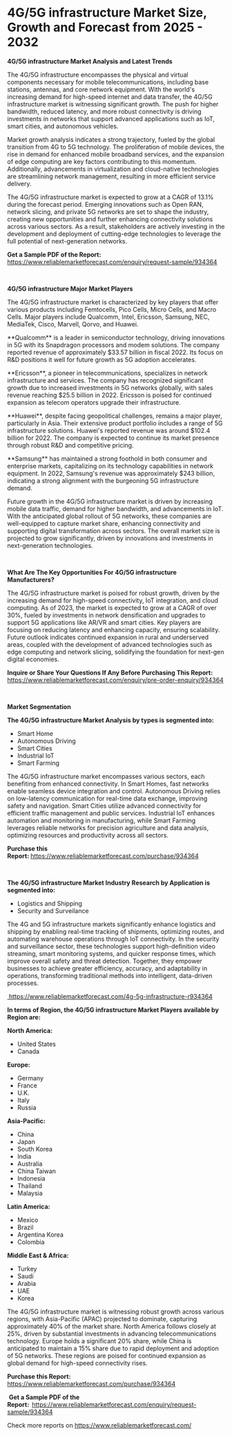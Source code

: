 <p><h1>4G/5G infrastructure Market Size, Growth and Forecast from 2025 - 2032</h1></p><p><strong>4G/5G infrastructure Market Analysis and Latest Trends</strong></p>
<p><p>The 4G/5G infrastructure encompasses the physical and virtual components necessary for mobile telecommunications, including base stations, antennas, and core network equipment. With the world's increasing demand for high-speed internet and data transfer, the 4G/5G infrastructure market is witnessing significant growth. The push for higher bandwidth, reduced latency, and more robust connectivity is driving investments in networks that support advanced applications such as IoT, smart cities, and autonomous vehicles.</p><p>Market growth analysis indicates a strong trajectory, fueled by the global transition from 4G to 5G technology. The proliferation of mobile devices, the rise in demand for enhanced mobile broadband services, and the expansion of edge computing are key factors contributing to this momentum. Additionally, advancements in virtualization and cloud-native technologies are streamlining network management, resulting in more efficient service delivery.</p><p>The 4G/5G infrastructure market is expected to grow at a CAGR of 13.1% during the forecast period. Emerging innovations such as Open RAN, network slicing, and private 5G networks are set to shape the industry, creating new opportunities and further enhancing connectivity solutions across various sectors. As a result, stakeholders are actively investing in the development and deployment of cutting-edge technologies to leverage the full potential of next-generation networks.</p></p>
<p><strong>Get a Sample PDF of the Report:&nbsp;</strong> <a href="https://www.reliablemarketforecast.com/enquiry/request-sample/934364?utm_campaign=2481&utm_medium=2&utm_source=Github&utm_content=ia&utm_term=11032025&utm_id=4g5g-infrastructure">https://www.reliablemarketforecast.com/enquiry/request-sample/934364</a></p>
<p>&nbsp;</p>
<p><strong>4G/5G infrastructure Major Market Players</strong></p>
<p><p>The 4G/5G infrastructure market is characterized by key players that offer various products including Femtocells, Pico Cells, Micro Cells, and Macro Cells. Major players include Qualcomm, Intel, Ericsson, Samsung, NEC, MediaTek, Cisco, Marvell, Qorvo, and Huawei.</p><p>**Qualcomm** is a leader in semiconductor technology, driving innovations in 5G with its Snapdragon processors and modem solutions. The company reported revenue of approximately $33.57 billion in fiscal 2022. Its focus on R&D positions it well for future growth as 5G adoption accelerates.</p><p>**Ericsson**, a pioneer in telecommunications, specializes in network infrastructure and services. The company has recognized significant growth due to increased investments in 5G networks globally, with sales revenue reaching $25.5 billion in 2022. Ericsson is poised for continued expansion as telecom operators upgrade their infrastructure.</p><p>**Huawei**, despite facing geopolitical challenges, remains a major player, particularly in Asia. Their extensive product portfolio includes a range of 5G infrastructure solutions. Huawei's reported revenue was around $102.4 billion for 2022. The company is expected to continue its market presence through robust R&D and competitive pricing.</p><p>**Samsung** has maintained a strong foothold in both consumer and enterprise markets, capitalizing on its technology capabilities in network equipment. In 2022, Samsung's revenue was approximately $243 billion, indicating a strong alignment with the burgeoning 5G infrastructure demand.</p><p>Future growth in the 4G/5G infrastructure market is driven by increasing mobile data traffic, demand for higher bandwidth, and advancements in IoT. With the anticipated global rollout of 5G networks, these companies are well-equipped to capture market share, enhancing connectivity and supporting digital transformation across sectors. The overall market size is projected to grow significantly, driven by innovations and investments in next-generation technologies.</p></p>
<p>&nbsp;</p>
<p><strong>What Are The Key Opportunities For 4G/5G infrastructure Manufacturers?</strong></p>
<p><p>The 4G/5G infrastructure market is poised for robust growth, driven by the increasing demand for high-speed connectivity, IoT integration, and cloud computing. As of 2023, the market is expected to grow at a CAGR of over 30%, fueled by investments in network densification and upgrades to support 5G applications like AR/VR and smart cities. Key players are focusing on reducing latency and enhancing capacity, ensuring scalability. Future outlook indicates continued expansion in rural and underserved areas, coupled with the development of advanced technologies such as edge computing and network slicing, solidifying the foundation for next-gen digital economies.</p></p>
<p><strong>Inquire or Share Your Questions If Any Before Purchasing This Report:</strong> <a href="https://www.reliablemarketforecast.com/enquiry/pre-order-enquiry/934364?utm_campaign=2481&utm_medium=2&utm_source=Github&utm_content=ia&utm_term=11032025&utm_id=4g5g-infrastructure">https://www.reliablemarketforecast.com/enquiry/pre-order-enquiry/934364</a></p>
<p>&nbsp;</p>
<p><strong>Market Segmentation</strong></p>
<p><strong>The 4G/5G infrastructure Market Analysis by types is segmented into:</strong></p>
<p><ul><li>Smart Home</li><li>Autonomous Driving</li><li>Smart Cities</li><li>Industrial IoT</li><li>Smart Farming</li></ul></p>
<p><p>The 4G/5G infrastructure market encompasses various sectors, each benefiting from enhanced connectivity. In Smart Homes, fast networks enable seamless device integration and control. Autonomous Driving relies on low-latency communication for real-time data exchange, improving safety and navigation. Smart Cities utilize advanced connectivity for efficient traffic management and public services. Industrial IoT enhances automation and monitoring in manufacturing, while Smart Farming leverages reliable networks for precision agriculture and data analysis, optimizing resources and productivity across all sectors.</p></p>
<p><strong>Purchase this Report:&nbsp;</strong><a href="https://www.reliablemarketforecast.com/purchase/934364?utm_campaign=2481&utm_medium=2&utm_source=Github&utm_content=ia&utm_term=11032025&utm_id=4g5g-infrastructure">https://www.reliablemarketforecast.com/purchase/934364</a></p>
<p>&nbsp;</p>
<p><strong>The 4G/5G infrastructure Market Industry Research by Application is segmented into:</strong></p>
<p><ul><li>Logistics and Shipping</li><li>Security and Surveilance</li></ul></p>
<p><p>The 4G and 5G infrastructure markets significantly enhance logistics and shipping by enabling real-time tracking of shipments, optimizing routes, and automating warehouse operations through IoT connectivity. In the security and surveillance sector, these technologies support high-definition video streaming, smart monitoring systems, and quicker response times, which improve overall safety and threat detection. Together, they empower businesses to achieve greater efficiency, accuracy, and adaptability in operations, transforming traditional methods into intelligent, data-driven processes.</p></p>
<p><a href="https://www.reliablemarketforecast.com/4g-5g-infrastructure-r934364?utm_campaign=2481&utm_medium=2&utm_source=Github&utm_content=ia&utm_term=11032025&utm_id=4g5g-infrastructure">&nbsp;https://www.reliablemarketforecast.com/4g-5g-infrastructure-r934364</a></p>
<p><strong>In terms of Region, the 4G/5G infrastructure Market Players available by Region are:</strong></p>
<p>
    <p> <strong> North America: </strong>
        <ul>
            <li>United States</li>
            <li>Canada</li>
        </ul>
        </p> 
    <p> <strong> Europe: </strong>
        <ul>
            <li>Germany</li>
            <li>France</li>
            <li>U.K.</li>
            <li>Italy</li>
            <li>Russia</li>
        </ul>
        </p> 
    <p> <strong> Asia-Pacific: </strong>
        <ul>
            <li>China</li>
            <li>Japan</li>
            <li>South Korea</li>
            <li>India</li>
            <li>Australia</li>
            <li>China Taiwan</li>
            <li>Indonesia</li>
            <li>Thailand</li>
            <li>Malaysia</li>
        </ul>
        </p> 
    <p> <strong> Latin America: </strong>
        <ul>
            <li>Mexico</li>
            <li>Brazil</li>
            <li>Argentina Korea</li>
            <li>Colombia</li>
        </ul>
        </p> 
    <p> <strong> Middle East & Africa: </strong>
        <ul>
            <li>Turkey</li>
            <li>Saudi</li>
            <li>Arabia</li>
            <li>UAE</li>
            <li>Korea</li>
        </ul>
    </p>
    </p>
<p><p>The 4G/5G infrastructure market is witnessing robust growth across various regions, with Asia-Pacific (APAC) projected to dominate, capturing approximately 40% of the market share. North America follows closely at 25%, driven by substantial investments in advancing telecommunications technology. Europe holds a significant 20% share, while China is anticipated to maintain a 15% share due to rapid deployment and adoption of 5G networks. These regions are poised for continued expansion as global demand for high-speed connectivity rises.</p></p>
<p><strong>Purchase this Report: </strong><a href="https://www.reliablemarketforecast.com/purchase/934364?utm_campaign=2481&utm_medium=2&utm_source=Github&utm_content=ia&utm_term=11032025&utm_id=4g5g-infrastructure">https://www.reliablemarketforecast.com/purchase/934364</a></p>
<p>&nbsp;<strong>Get a Sample PDF of the Report:&nbsp;&nbsp;</strong><a href="https://www.reliablemarketforecast.com/enquiry/request-sample/934364?utm_campaign=2481&utm_medium=2&utm_source=Github&utm_content=ia&utm_term=11032025&utm_id=4g5g-infrastructure">https://www.reliablemarketforecast.com/enquiry/request-sample/934364</a></p>
<p><strong></strong></p>
<p>Check more reports on <a href="https://www.reliablemarketforecast.com/?utm_campaign=2481&utm_medium=2&utm_source=Github&utm_content=ia&utm_term=11032025&utm_id=4g5g-infrastructure">https://www.reliablemarketforecast.com/</a></p>